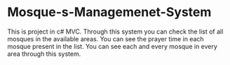 # Mosque-s-Managemenet-System
This is project in c# MVC. Through this system you can check the list of all mosques in the available areas. You can see the prayer time in each mosque present in the list. You can see each and every mosque in every area through this system.
